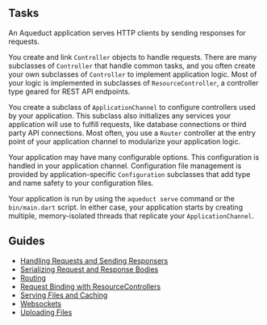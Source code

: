 ## Tasks

An Aqueduct application serves HTTP clients by sending responses for requests.

You create and link `Controller` objects to handle requests. There are many subclasses of `Controller` that handle common tasks, and you often create your own subclasses of `Controller` to implement application logic. Most of your logic is implemented in subclasses of `ResourceController`, a controller type geared for REST API endpoints.

You create a subclass of `ApplicationChannel` to configure controllers used by your application. This subclass also initializes any services your application will use to fulfill requests, like database connections or third party API connections. Most often, you use a `Router` controller at the entry point of your application channel to modularize your application logic.

Your application may have many configurable options. This configuration is handled in your application channel. Configuration file management is provided by application-specific `Configuration` subclasses that add type and name safety to your configuration files.

Your application is run by using the `aqueduct serve` command or the `bin/main.dart` script. In either case, your application starts by creating multiple, memory-isolated threads that replicate your `ApplicationChannel`.

## Guides

- [Handling Requests and Sending Responsers](controller.md)
- [Serializing Request and Response Bodies](request_and_response.md)
- [Routing](routing.md)
- [Request Binding with ResourceControllers](resource_controller.md)
- [Serving Files and Caching](serving_files.md)
- [Websockets](websockets.md)
- [Uploading Files](file_upload.md)
